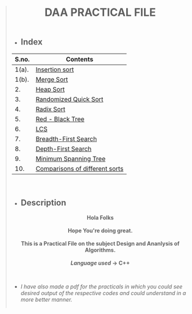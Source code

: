 > # **<div align="center">DAA PRACTICAL FILE</div>**
>
>```
>```
>
> - ## Index
><table align="center">
><thead>
><tr>
>  <th>S.no.</th>
>  <th>Contents</th>
></tr>
></thead>
><tbody>
><tr>
>  <td>1(a).</td>
>  <td><a href="https://github.com/Riya500/DAA-PRACTICAL-FILE/blob/main/Insertion%20Sort(1.a).cpp">Insertion sort</td>
></tr>
><tr>
> <td>1(b).</td>
>  <td><a href="https://github.com/Riya500/DAA-PRACTICAL-FILE/blob/main/Merge%20Sort(1.b).cpp">Merge Sort</td>
></tr>
><tr>
>  <td>2.</td>
>  <td><a href="https://github.com/Riya500/DAA-PRACTICAL-FILE/blob/main/Heap%20Sort%20(2%20que).cpp">Heap Sort</td>
></tr>
><tr>
>  <td>3.</td>
>  <td><a href="https://github.com/Riya500/DAA-PRACTICAL-FILE/blob/main/Randomized%20Quick%20Sort(3%20que).cpp">Randomized Quick Sort</td>
></tr>
><tr>
>  <td>4.</td>
>  <td><a href="https://github.com/Riya500/DAA-PRACTICAL-FILE/blob/main/Radix%20Sort(4%20que).cpp">Radix Sort</td>
></tr>
><tr>
>  <td>5.</td>
>  <td><a href="https://github.com/Riya500/DAA-PRACTICAL-FILE/blob/main/Red_Black_Tree(5%20que).cpp">Red - Black Tree</td>
></tr>
><tr>
>  <td>6.</td>
>  <td><a href="https://github.com/Riya500/DAA-PRACTICAL-FILE/blob/main/LCS%20(6%20que).cpp">LCS</td>
></tr>
><tr>
>  <td>7.</td>
>  <td><a href="https://github.com/Riya500/DAA-PRACTICAL-FILE/blob/main/Breadth%20First%20Search%20(7%20que).cpp">Breadth-First Search</td>
></tr>
><tr>
>  <td>8.</td>
>  <td><a href="https://github.com/Riya500/DAA-PRACTICAL-FILE/blob/main/Depth%20First%20Search%20(8%20que).cpp">Depth-First Search</td>
></tr>
><tr>
>  <td>9.</td>
>  <td><a href="https://github.com/Riya500/DAA-PRACTICAL-FILE/blob/main/Minimum%20Spanning%20Tree%20(9%20que).cpp">Minimum Spanning Tree</td>
></tr>  
><tr>
>  <td>10.</td>
>  <td><a href="https://github.com/Riya500/DAA-PRACTICAL-FILE/blob/main/Comparisons%20of%20different%20sorts.cpp">Comparisons of different sorts</td>
></tr>
></tbody>
></table>
>
><br>
>
> - ## Description
>
> **<div align="center">Hola Folks<br>
><br>Hope You're doing great.<br>
><br>This is a Practical File on the subject Design and Ananlysis of Algorithms. <br>
><br>_Language used_ -> C++<br>
><br></div>**
>
>```
>```
>- _I have also made a pdf for the practicals in which you could see desired output of the respective codes and could understand in a more better manner._
>```
>```
